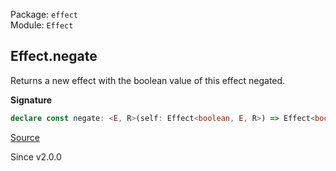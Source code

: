Package: `effect`<br />
Module: `Effect`<br />

## Effect.negate

Returns a new effect with the boolean value of this effect negated.

**Signature**

```ts
declare const negate: <E, R>(self: Effect<boolean, E, R>) => Effect<boolean, E, R>
```

[Source](https://github.com/Effect-TS/effect/tree/main/packages/effect/src/Effect.ts#L5369)

Since v2.0.0